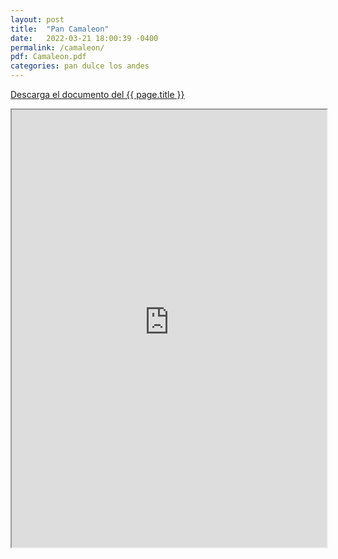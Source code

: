 ```yaml
---
layout: post
title:  "Pan Camaleon"
date:   2022-03-21 18:00:39 -0400
permalink: /camaleon/
pdf: Camaleon.pdf
categories: pan dulce los andes
---
```


<a href="https://panesvenezolanos.github.io/assets/pdf/{{ page.pdf }}">Descarga el documento del {{ page.title }}</a>

<iframe src="https://panesvenezolanos.github.io/assets/pdf/{{ page.pdf }}" width="100%" height="700px">

